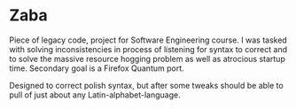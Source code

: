 # Zaba

Piece of legacy code, project for Software Engineering course.
I was tasked with solving inconsistencies in process of listening for syntax to correct and to solve the massive resource hogging problem as well as atrocious startup time.
Secondary goal is a Firefox Quantum port.

Designed to correct polish syntax, but after some tweaks should be able to pull of just about any Latin-alphabet-language.
